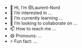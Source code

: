 - 👋 Hi, I’m @Laurent-Nord
- 👀 I’m interested in ...
- 🌱 I’m currently learning ...
- 💞️ I’m looking to collaborate on ...
- 📫 How to reach me ...
- 😄 Pronouns: ...
- ⚡ Fun fact: ...

<!---
Laurent-Nord/Laurent-Nord is a ✨ special ✨ repository because its `README.md` (this file) appears on your GitHub profile.
You can click the Preview link to take a look at your changes.
--->
